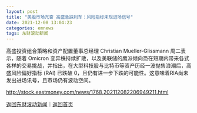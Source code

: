 ```yaml
---
layout: post
title: "美股市场亢奋 高盛急踩刹车：风险指标未现进场信号"
date: 2021-12-08 13:04:23
categories: emnews
tags: 东财滚动新闻
---
```


高盛投资组合策略和资产配置董事总经理 Christian Mueller-Glissmann 周二表示，随着 Omicron 变异株持续扩散，以及美联储的鹰派倾向恐在短期内带来各式各样的交易挑战，并指出，在大型科技股与比特币等资产历经一波抛售浪潮后，高盛风险偏好指标 (RAI) 已跌破 0，且仍有进一步下跌的可能性。这意味着RIA尚未发出进场讯号，且市场仍有波动空间。

<http://stock.eastmoney.com/news/1768,202112082206949211.html>

[返回东财滚动新闻](//finews.withounder.com/emnews/)｜[返回首页](//finews.withounder.com/)